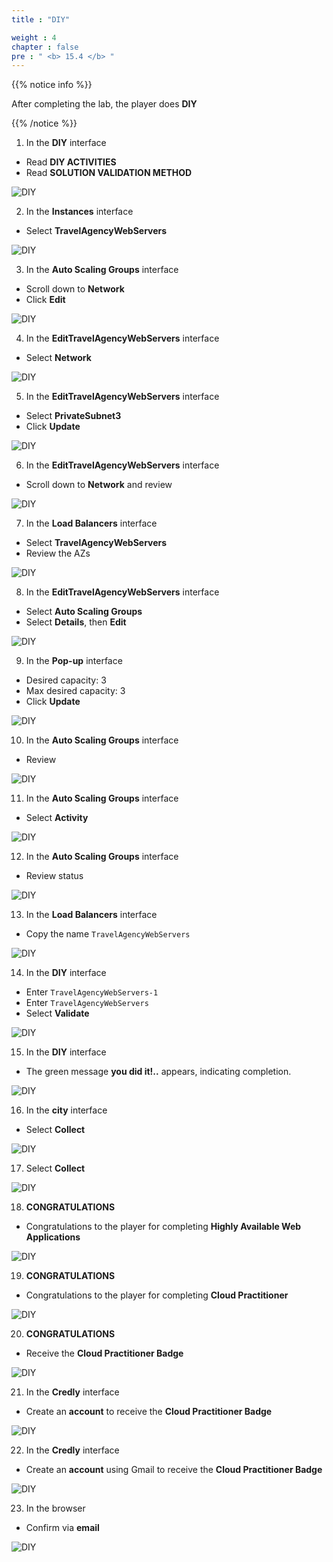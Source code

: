 ```yaml
---
title : "DIY"

weight : 4
chapter : false
pre : " <b> 15.4 </b> "
---
```


{{% notice info %}}

After completing the lab, the player does **DIY**

{{% /notice %}}

1. In the **DIY** interface

- Read **DIY ACTIVITIES**
- Read **SOLUTION VALIDATION METHOD**

![DIY](/images/15-highlyavailable/15.4-diy/1-diy.png)

2. In the **Instances** interface

- Select **TravelAgencyWebServers**

![DIY](/images/15-highlyavailable/15.4-diy/2-diy.png)

3. In the **Auto Scaling Groups** interface

- Scroll down to **Network**
- Click **Edit**

![DIY](/images/15-highlyavailable/15.4-diy/3-diy.png)

4. In the **EditTravelAgencyWebServers** interface

- Select **Network**

![DIY](/images/15-highlyavailable/15.4-diy/4-diy.png)

5. In the **EditTravelAgencyWebServers** interface

- Select **PrivateSubnet3**
- Click **Update**

![DIY](/images/15-highlyavailable/15.4-diy/5-diy.png)

6. In the **EditTravelAgencyWebServers** interface

- Scroll down to **Network** and review

![DIY](/images/15-highlyavailable/15.4-diy/6-diy.png)

7. In the **Load Balancers** interface

- Select **TravelAgencyWebServers**
- Review the AZs

![DIY](/images/15-highlyavailable/15.4-diy/7-diy.png)

8. In the **EditTravelAgencyWebServers** interface

- Select **Auto Scaling Groups**
- Select **Details**, then **Edit**

![DIY](/images/15-highlyavailable/15.4-diy/8-diy.png)

9. In the **Pop-up** interface

- Desired capacity: 3
- Max desired capacity: 3
- Click **Update**

![DIY](/images/15-highlyavailable/15.4-diy/9-diy.png)

10. In the **Auto Scaling Groups** interface

- Review

![DIY](/images/15-highlyavailable/15.4-diy/10-diy.png)

11. In the **Auto Scaling Groups** interface

- Select **Activity**

![DIY](/images/15-highlyavailable/15.4-diy/11-diy.png)

12. In the **Auto Scaling Groups** interface

- Review status

![DIY](/images/15-highlyavailable/15.4-diy/12-diy.png)

13. In the **Load Balancers** interface

- Copy the name `TravelAgencyWebServers`

![DIY](/images/15-highlyavailable/15.4-diy/13-diy.png)

14. In the **DIY** interface

- Enter `TravelAgencyWebServers-1`
- Enter `TravelAgencyWebServers`
- Select **Validate**

![DIY](/images/15-highlyavailable/15.4-diy/14-diy.png)

15. In the **DIY** interface

- The green message **you did it!..** appears, indicating completion.

![DIY](/images/15-highlyavailable/15.4-diy/15-diy.png)

16. In the **city** interface

- Select **Collect**

![DIY](/images/15-highlyavailable/15.4-diy/16-diy.png)

17. Select **Collect**

![DIY](/images/15-highlyavailable/15.4-diy/17-diy.png)

18. **CONGRATULATIONS**

- Congratulations to the player for completing **Highly Available Web Applications**

![DIY](/images/15-highlyavailable/15.4-diy/18-diy.png)

19. **CONGRATULATIONS**

- Congratulations to the player for completing **Cloud Practitioner**

![DIY](/images/15-highlyavailable/15.4-diy/19-diy.png)

20. **CONGRATULATIONS**

- Receive the **Cloud Practitioner Badge**

![DIY](/images/15-highlyavailable/15.4-diy/20-diy.png)

21. In the **Credly** interface

- Create an **account** to receive the **Cloud Practitioner Badge**

![DIY](/images/15-highlyavailable/15.4-diy/21-diy.png)

22. In the **Credly** interface

- Create an **account** using Gmail to receive the **Cloud Practitioner Badge**

![DIY](/images/15-highlyavailable/15.4-diy/22-diy.png)

23. In the browser

- Confirm via **email**

![DIY](/images/15-highlyavailable/15.4-diy/23-diy.png)


